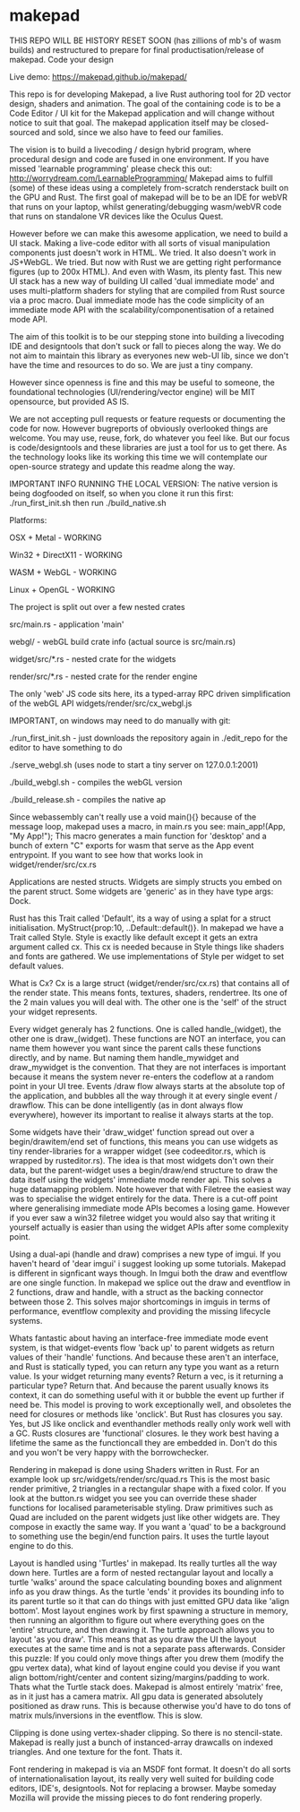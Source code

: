 # makepad 
THIS REPO WILL BE HISTORY RESET SOON (has zillions of mb's of wasm builds) and restructured to prepare for final productisation/release of makepad.
Code your design

Live demo: https://makepad.github.io/makepad/

This repo is for developing Makepad, a live Rust authoring tool for 2D vector design, shaders and animation. The goal of the containing code is to be a Code Editor / UI kit for the Makepad application and will change without notice to suit that goal. The makepad application itself may be closed-sourced and sold, since we also have to feed our families.

The vision is to build a livecoding / design hybrid program, where procedural design and code are fused in one environment. If you have missed 'learnable programming' please check this out: http://worrydream.com/LearnableProgramming/
Makepad aims to fulfill (some) of these ideas using a completely from-scratch renderstack built on the GPU and Rust. The first goal of makepad will be to be an IDE for webVR that runs on your laptop, whilst generating/debugging wasm/webVR code that runs on standalone VR devices like the Oculus Quest.

However before we can make this awesome application, we need to build a UI stack. Making a live-code editor with all sorts of visual manipulation components just doesn't work in HTML. We tried. It also doesn't work in JS+WebGL. We tried. But now with Rust we are getting right performance figures (up to 200x HTML). And even with Wasm, its plenty fast.
This new UI stack has a new way of building UI called 'dual immediate mode' and uses multi-platform shaders for styling that are compiled from Rust source via a proc macro.
Dual immediate mode has the code simplicity of an immediate mode API with the scalability/componentisation of a retained mode API.

The aim of this toolkit is to be our stepping stone into building a livecoding IDE and designtools that don't suck or fall to pieces along the way. We do not aim to maintain this library as everyones new web-UI lib, since we don't have the time and resources to do so. We are just a tiny company.

However since openness is fine and this may be useful to someone, the foundational technologies (UI/rendering/vector engine) will be MIT opensource, but provided AS IS.

We are not accepting pull requests or feature requests or documenting the code for now. However bugreports of obviously overlooked things are welcome.
You may use, reuse, fork, do whatever you feel like. But our focus is code/designtools and these libraries are just a tool for us to get there. As the technology looks like its working this time we will contemplate our open-source strategy and update this readme along the way.

IMPORTANT INFO RUNNING THE LOCAL VERSION:
The native version is being dogfooded on itself, so when you clone it run this first:
./run_first_init.sh
then run
./build_native.sh

Platforms:

OSX + Metal - WORKING

Win32 + DirectX11 - WORKING

WASM + WebGL - WORKING

Linux + OpenGL - WORKING

The project is split out over a few nested crates

src/main.rs - application 'main'

webgl/ - webGL build crate info (actual source is src/main.rs)

widget/src/*.rs - nested crate for the widgets

render/src/*.rs - nested crate for the render engine

The only 'web' JS code sits here, its a typed-array RPC driven simplification of the webGL API
widgets/render/src/cx_webgl.js

IMPORTANT, on windows may need to do manually with git:

./run_first_init.sh - just downloads the repository again in ./edit_repo for the editor to have something to do

./serve_webgl.sh (uses node to start a tiny server on 127.0.0.1:2001)

./build_webgl.sh - compiles the webGL version

./build_release.sh - compiles the native ap

Since webassembly can't really use a void main(){} because of the message loop,
makepad uses a macro, in main.rs you see: main_app!(App, "My App!");
This macro generates a main function for 'desktop' and a bunch of extern "C" exports for wasm that serve as the App event entrypoint. If you want to see how that works look in widget/render/src/cx.rs 

Applications are nested structs. Widgets are simply structs you embed on the parent struct. Some widgets are 'generic' as in they have type args: Dock<Panel>.

Rust has this Trait called 'Default', its a way of using a splat for a struct initialisation. MyStruct{prop:10, ..Default::default()}. In makepad we have a Trait called Style. Style is exactly like default except it gets an extra argument called cx. This cx is needed because in Style things like shaders and fonts are gathered. We use implementations of Style per widget to set default values. 

What is Cx? Cx is a large struct (widget/render/src/cx.rs) that contains all of the render state. This means fonts, textures, shaders, rendertree. Its one of the 2 main values you will deal with. The other one is the 'self' of the struct your widget represents.

Every widget generaly has 2 functions. One is called handle_(widget), the other one is draw_(widget). These functions are NOT an interface, you can name them however you want since the parent calls these functions directly, and by name. But naming them handle_mywidget and draw_mywidget is the convention. That they are not interfaces is important because it means the system never re-enters the codeflow at a random point in your UI tree. Events /draw flow always starts at the absolute top of the application, and bubbles all the way through it at every single event / drawflow. This can be done intelligently (as in dont always flow everywhere), however its important to realise it always starts at the top. 

Some widgets have their 'draw_widget' function spread out over a begin/drawitem/end set of functions, this means you can use widgets as tiny render-libraries for a wrapper widget (see codeeditor.rs, which is wrapped by rusteditor.rs). The idea is that most widgets don't own their data, but the parent-widget uses a begin/draw/end structure to draw the data itself using the widgets' immediate mode render api. This solves a huge datamapping problem. Note however that with Filetree the easiest way was to specialise the widget entirely for the data. There is a cut-off point where generalising immediate mode APIs becomes a losing game. However if you ever saw a win32 filetree widget you would also say that writing it yourself actually is easier than using the widget APIs after some complexity point. 

Using a dual-api (handle and draw) comprises a new type of imgui. If you haven't heard of 'dear imgui' i suggest looking up some tutorials. Makepad is different in signficant ways though. In Imgui both the draw and eventflow are one single function. In makepad we splice out the draw and eventflow in 2 functions, draw and handle, with a struct as the backing connector between those 2. This solves major shortcomings in imguis in terms of performance, eventflow complexity and providing the missing lifecycle systems.

Whats fantastic about having an interface-free immediate mode event system, is that widget-events flow 'back up' to parent widgets as return values of their 'handle' functions. And because these aren't an interface, and Rust is statically typed, you can return any type you want as a return value.
Is your widget returning many events? Return a vec, is it returning a particular type? Return that. And because the parent usually knows its context, it can do something useful with it or bubble the event up further if need be. This model is proving to work exceptionally well, and obsoletes the need for closures or methods like 'onclick'. But Rust has closures you say. Yes, but JS like onclick and eventhandler methods really only work well with a GC. Rusts closures are 'functional' closures. Ie they work best having a lifetime the same as the functioncall they are embedded in. Don't do this and you won't be very happy with the borrowchecker.

Rendering in makepad is done using Shaders written in Rust. For an example look up src/widgets/render/src/quad.rs This is the most basic render primitive, 2 triangles in a rectangular shape with a fixed color. If you look at the button.rs widget you see you can override these shader functions for localised parameterisable styling.
Draw primitives such as Quad are included on the parent widgets just like other widgets are. They compose in exactly the same way.
If you want a 'quad' to be a background to something use the begin/end function pairs. It uses the turtle layout engine to do this.

Layout is handled using 'Turtles' in makepad. Its really turtles all the way down here. Turtles are a form of nested rectangular layout and locally a turtle 'walks' around the space calculating bounding boxes and alignment info as you draw things. As the turtle 'ends' it provides its bounding info to its parent turtle so it that can do things with just emitted GPU data like 'align bottom'. 
Most layout engines work by first spawning a structure in memory, then running an algorithm to figure out where everything goes on the 'entire' structure, and then drawing it. The turtle approach allows you to layout 'as you draw'. This means that as you draw the UI the layout executes at the same time and is not a separate pass afterwards. Consider this puzzle: If you could only move things after you drew them (modify the gpu vertex data), what kind of layout engine could you devise if you want align bottom/right/center and content sizing/margins/padding to work. Thats what the Turtle stack does.
Makepad is almost entirely 'matrix' free, as in it just has a camera matrix.
All gpu data is generated absolutely positioned as draw runs. This is because otherwise you'd have to do tons of matrix muls/inversions in the eventflow. This is slow. 

Clipping is done using vertex-shader clipping. So there is no stencil-state. Makepad is really just a bunch of instanced-array drawcalls on indexed triangles. And one texture for the font. Thats it.

Font rendering in makepad is via an MSDF font format. It doesn't do all sorts of internationalisation layout, its really very well suited for building code editors, IDE's, designtools. Not for replacing a browser. Maybe someday Mozilla will provide the missing pieces to do font rendering properly.
